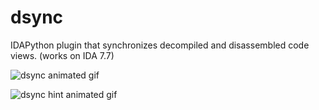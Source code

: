 # dsync

IDAPython plugin that synchronizes decompiled and disassembled code views.
(works on IDA 7.7)

![dsync animated gif](/rsrc/sync.gif?raw=true)

![dsync hint animated gif](/rsrc/hint.gif?raw=true)
